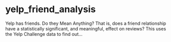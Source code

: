 # yelp_friend_analysis
Yelp has friends. Do they Mean Anything? That is, does a friend relationship have a statistically significant, and meaningful, effect on reviews? This uses the Yelp Challenge data to find out...
